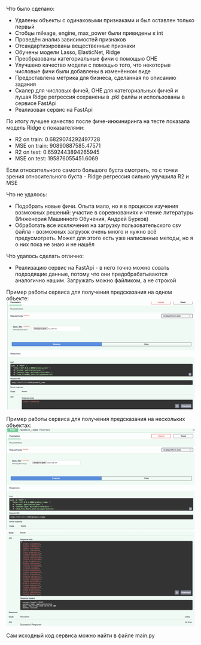 Что было сделано:
* Удалены объекты с одинаковыми признаками и был оставлен только первый
* Стобцы mileage, engine, max_power были привидены к int
* Проведён анализ зависимостей признаков
* Отсандартизированы вещественные признаки
* Обучены модели Lasso, ElasticNet, Ridge
* Преобразованы категориальные фичи с помощью OHE
* Улучшено качество модели с помощью того, что некоторые числовые фичи были добавлены в изменённом виде
* Предоставлена метрика для бизнеса, сделанная по описанию задания
* Скалер для числовых фичей, OHE для категориальных фичей и лушая Ridge регрессия сохранены в .pkl фалйы и использованы в сервисе FastApi
* Реализован сервис на FastApi

По итогу лучшее качество после фиче-инжиниринга на тесте показала модель Ridge с показателями:
* R2 on train: 0.6829074292497728
* MSE on train: 90890887585.47571
* R2 on test: 0.6592443894265945
* MSE on test: 195876055451.6069

Если относительного самого большого буста смотреть, то с точки зрения относительного буста - Ridge регрессия сильно улучшила R2 и MSE

Что не удалось:
* Подобрать новые фичи. Опыта мало, но я в процессе изучения возможных решений: участие в соревнованиях и чтение литературы (Инженерия Машинного Обучения, Андрей Бурков)
* Обработать все исключения на загрузку пользовательского csv файла - возможных загрузок очень много и нужно всё предусмотреть. Может для этого есть уже написанные методы, но я о них пока не знаю и не нашёл

Что удалось сделать отлично:
* Реализацию сервис на FastApi - в него точно можно совать подходящие данные, потому что они предобрабатываются аналогично нашим. Загружать можно файликом, а не строкой

Пример работы сервиса для получения предсказания на одном объекте:
![alt text](https://github.com/mdan2000/MLHS_master/blob/master/1/ML/HW/1/list_item.png)

Пример работы сервиса для получения предсказания на нескольких объектах:
![alt text](https://github.com/mdan2000/MLHS_master/blob/master/1/ML/HW/1/list_items_1.png)
![alt text](https://github.com/mdan2000/MLHS_master/blob/master/1/ML/HW/1/list_items_2.png)

Сам исходный код сервиса можно найти в файле main.py
